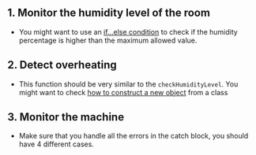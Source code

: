 ## 1. Monitor the humidity level of the room

- You might want to use an [if...else condition][if-else-condition] to check if the humidity percentage is higher than the maximum allowed value.

## 2. Detect overheating

- This function should be very similar to the `checkHumidityLevel`. You might want to check [how to construct a new object][class-constructor] from a class

## 3. Monitor the machine

- Make sure that you handle all the errors in the catch block, you should have 4 different cases.

[if-else-condition]: https://developer.mozilla.org/en-US/docs/Web/JavaScript/Reference/Statements/if...else
[class-constructor]: https://developer.mozilla.org/en-US/docs/Web/JavaScript/Reference/Classes/constructor

